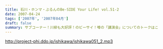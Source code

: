```yaml
---
title: 石川・ホンマ・ぶるんのBe-SIDE Your Life! vol.51-2
date: 2007-04-24
tags: ['2007年', '2007年04月']
draft: false
summary: サブコーナー！川柳も大好評！のビーサイ！噂の「講演会」についてのトークはこちらで・・・「講演会」って一体全体なんなんだ！？こんな「講演会」を聴いたことあるよ！というアナタ〜〜メール待ってますよ。NAMAE
---
```


http://project-phi.ddo.jp/ishikawa/ishikawa051_2.mp3
